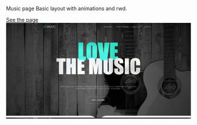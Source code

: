 Music page
Basic layout with animations and rwd.


<a href="https://jakubkrzywon.github.io/music-website/">See the page<br>
  <img src="https://github.com/jakubkrzywon/music-website/blob/master/dist/images/music.png?raw=true"/></a>
